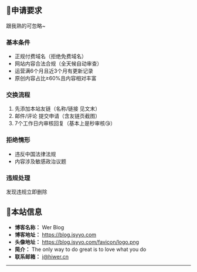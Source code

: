 ## 📌申请要求

跟我熟的可忽略~

### 基本条件

- 正规付费域名（拒绝免费域名）
- 网站内容合法合规（全天候自动审查）
- 运营满6个月且近3个月有更新记录
- 原创内容占比≥60%且内容相对丰富

### 交换流程

1. 先添加本站友链（名称/链接 见文末）
2. 邮件/评论 提交申请（含友链页截图）
3. 7个工作日内审核回复（基本上是秒审核😘）

### 拒绝情形

- 违反中国法律法规
- 内容涉及敏感政治议题

### 违规处理

发现违规立即删除

## 💌本站信息

- **博客名称：** Wer Blog
- **博客地址：** https://blog.isyyo.com
- **头像地址：** https://blog.isyyo.com/favicon/logo.png
- **简介：** The only way to do great is to love what you do
- **联系邮箱：** i@hiwer.cn

---